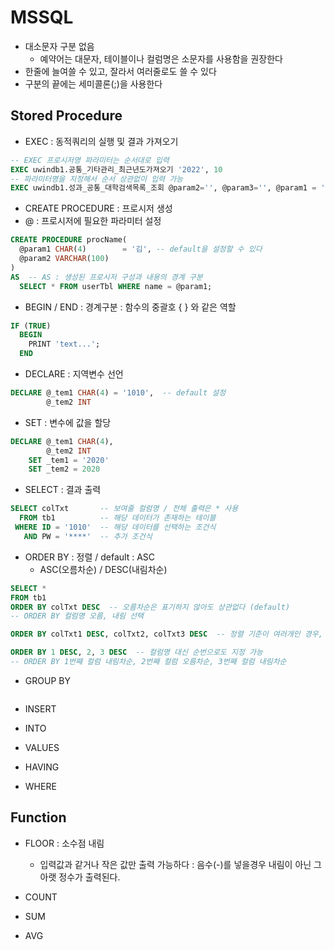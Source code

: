 # MSSQL
- 대소문자 구분 없음
  - 예약어는 대문자, 테이블이나 컬럼명은 소문자를 사용함을 권장한다
- 한줄에 늘여쓸 수 있고, 잘라서 여러줄로도 쓸 수 있다
- 구분의 끝에는 세미콜론(;)을 사용한다

## Stored Procedure
- EXEC : 동적쿼리의 실행 및 결과 가져오기
```sql
-- EXEC 프로시저명 파라미터는 순서대로 입력
EXEC uwindb1.공통_기타관리_최근년도가져오기 '2022', 10
-- 파라미터명을 지정해서 순서 상관없이 입력 가능
EXEC uwindb1.성과_공통_대학검색목록_조회 @param2='', @param3='', @param1 = ''
```

- CREATE PROCEDURE : 프로시저 생성
- @ : 프로시저에 필요한 파라미터 설정
```sql
CREATE PROCEDURE procName(
  @param1 CHAR(4)        = '김', -- default을 설정할 수 있다
  @param2 VARCHAR(100)
)
AS  -- AS : 생성된 프로시저 구성과 내용의 경계 구분
  SELECT * FROM userTbl WHERE name = @param1;
```

- BEGIN / END : 경계구분 : 함수의 중괄호 { } 와 같은 역할
```sql
IF (TRUE)
  BEGIN
    PRINT 'text...';
  END
```

- DECLARE : 지역변수 선언
```sql
DECLARE @_tem1 CHAR(4) = '1010',  -- default 설정
        @_tem2 INT
```

- SET : 변수에 값을 할당
```sql
DECLARE @_tem1 CHAR(4),
        @_tem2 INT
    SET _tem1 = '2020'
    SET _tem2 = 2020
```

- SELECT : 결과 출력
```sql
SELECT colTxt       -- 보여줄 컬럼명 / 전체 출력은 * 사용
  FROM tb1          -- 해당 데이터가 존재하는 테이블
 WHERE ID = '1010'  -- 해당 데이터를 선택하는 조건식
   AND PW = '****'  -- 추가 조건식
```

- ORDER BY : 정렬 / default : ASC
  - ASC(오름차순) / DESC(내림차순)
```sql
SELECT *
FROM tb1
ORDER BY colTxt DESC  -- 오름차순은 표기하지 않아도 상관없다 (default)
-- ORDER BY 컬럼명 오름, 내림 선택
```
```sql
ORDER BY colTxt1 DESC, colTxt2, colTxt3 DESC  -- 정렬 기준이 여러개인 경우, 우선 순별로 입력한다
```
```sql
ORDER BY 1 DESC, 2, 3 DESC  -- 컬럼명 대신 순번으로도 지정 가능
-- ORDER BY 1번째 컬럼 내림차순, 2번째 컬럼 오름차순, 3번째 컬럼 내림차순
```

- GROUP BY
```sql

```

- INSERT

- INTO

- VALUES

- HAVING

- WHERE

## Function
- FLOOR : 소수점 내림
  - 입력값과 같거나 작은 값만 출력 가능하다 : 음수(-)를 넣을경우 내림이 아닌 그 아랫 정수가 출력된다.

- COUNT

- SUM

- AVG